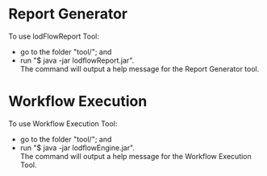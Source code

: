 Report Generator
===
To use lodFlowReport Tool:  
* go to the folder "tool/"; and  
* run "$ java -jar lodflowReport.jar".  
The command will output a help message for the Report Generator tool.
    
Workflow Execution
===
To use Workflow Execution Tool:  
* go to the folder "tool/"; and   
* run "$ java -jar lodflowEngine.jar".   
The command will output a help message for the Workflow Execution Tool.
